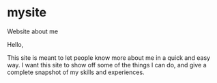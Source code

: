 # mysite
Website about me

Hello,

This site is meant to let people know more about me in a quick and easy way.  I want this site to show off some of the things I can do, and give a complete snapshot of my skills and experiences.
